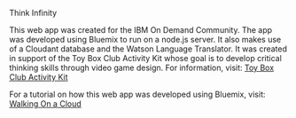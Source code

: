 Think Infinity

This web app was created for the IBM On Demand Community. The app was developed using Bluemix
to run on a node.js server. It also makes use of a Cloudant database and the Watson Language
Translator. It was created in support of the Toy Box Club Activity Kit whose goal is to develop
critical thinking skills through video game design. For information, visit:
[Toy Box Club Activity Kit](http://www.ibm.com/ibm/responsibility/initiatives/activitykits/toybox/)

For a tutorial on how this web app was developed using Bluemix, visit:
[Walking On a Cloud](http://www.ibm.com/ibm/responsibility/initiatives/activitykits/walking_on_a_cloud/)
